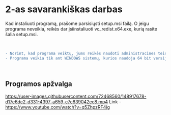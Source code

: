 # 2-as savarankiškas darbas

Kad instaliuoti programą, prašome parsisiųsti setup.msi failą. O jeigu programa neveikia, reikės dar įsiinstaliuoti vc_redist.x64.exe, kurią rasite šalia setup.msi.

<br/>

```diff
- Norint, kad programa veiktų, jums reikės naudoti administracines teises (Run as administrator).
- Programa veikia tik ant WINDOWS sistemų, kurios naudoja 64 bit versiją.
```

<br/>

## Programos apžvalga

https://user-images.githubusercontent.com/72468560/148917678-d17e6dc2-d331-4397-a659-c7c839042ec8.mp4
Link - https://www.youtube.com/watch?v=q5ZhpzRF4ig

